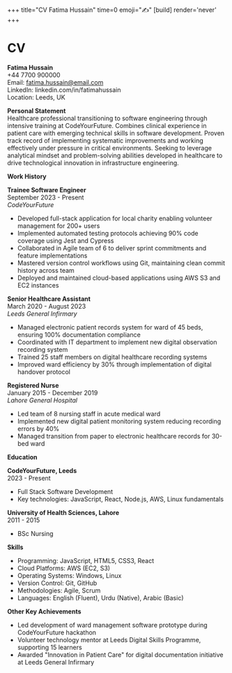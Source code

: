 +++
title="CV Fatima Hussain"
time=0
emoji="✍️"
[build]
render='never'
+++

# CV

**Fatima Hussain**  
+44 7700 900000  
Email: fatima.hussain@email.com  
LinkedIn: linkedin.com/in/fatimahussain  
Location: Leeds, UK

**Personal Statement**  
Healthcare professional transitioning to software engineering through intensive training at CodeYourFuture. Combines clinical experience in patient care with emerging technical skills in software development. Proven track record of implementing systematic improvements and working effectively under pressure in critical environments. Seeking to leverage analytical mindset and problem-solving abilities developed in healthcare to drive technological innovation in infrastructure engineering.

**Work History**

**Trainee Software Engineer**  
September 2023 - Present  
_CodeYourFuture_

- Developed full-stack application for local charity enabling volunteer management for 200+ users
- Implemented automated testing protocols achieving 90% code coverage using Jest and Cypress
- Collaborated in Agile team of 6 to deliver sprint commitments and feature implementations
- Mastered version control workflows using Git, maintaining clean commit history across team
- Deployed and maintained cloud-based applications using AWS S3 and EC2 instances

**Senior Healthcare Assistant**  
March 2020 - August 2023  
_Leeds General Infirmary_

- Managed electronic patient records system for ward of 45 beds, ensuring 100% documentation compliance
- Coordinated with IT department to implement new digital observation recording system
- Trained 25 staff members on digital healthcare recording systems
- Improved ward efficiency by 30% through implementation of digital handover protocol

**Registered Nurse**  
January 2015 - December 2019  
_Lahore General Hospital_

- Led team of 8 nursing staff in acute medical ward
- Implemented new digital patient monitoring system reducing recording errors by 40%
- Managed transition from paper to electronic healthcare records for 30-bed ward

**Education**

**CodeYourFuture, Leeds**  
2023 - Present

- Full Stack Software Development
- Key technologies: JavaScript, React, Node.js, AWS, Linux fundamentals

**University of Health Sciences, Lahore**  
2011 - 2015

- BSc Nursing

**Skills**

- Programming: JavaScript, HTML5, CSS3, React
- Cloud Platforms: AWS (EC2, S3)
- Operating Systems: Windows, Linux
- Version Control: Git, GitHub
- Methodologies: Agile, Scrum
- Languages: English (Fluent), Urdu (Native), Arabic (Basic)

**Other Key Achievements**

- Led development of ward management software prototype during CodeYourFuture hackathon
- Volunteer technology mentor at Leeds Digital Skills Programme, supporting 15 learners
- Awarded "Innovation in Patient Care" for digital documentation initiative at Leeds General Infirmary
